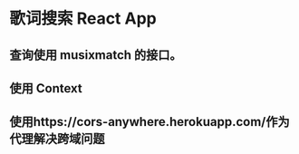 # 歌词搜索 React App

## 查询使用 musixmatch 的接口。

## 使用 Context

## 使用https://cors-anywhere.herokuapp.com/作为代理解决跨域问题

